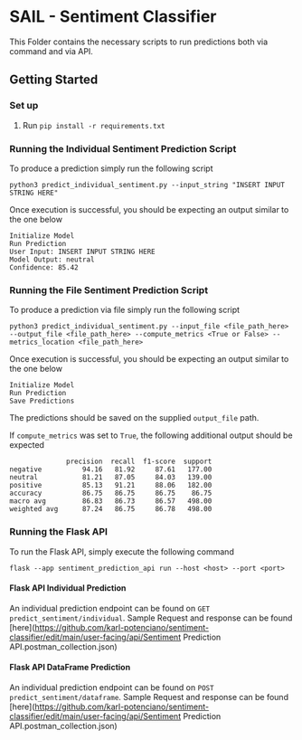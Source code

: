 
# SAIL - Sentiment Classifier

This Folder contains the necessary scripts to run predictions both via command and via API.

## Getting Started
### Set up 
1. Run `pip install -r requirements.txt`

### Running the Individual Sentiment Prediction Script
To produce a prediction simply run the following script 
```
python3 predict_individual_sentiment.py --input_string "INSERT INPUT STRING HERE"
```
Once execution is successful, you should be expecting an output similar to the one below
```
Initialize Model
Run Prediction
User Input: INSERT INPUT STRING HERE
Model Output: neutral
Confidence: 85.42
```


### Running the File Sentiment Prediction Script
To produce a prediction via file simply run the following script 
```
python3 predict_individual_sentiment.py --input_file <file_path_here> --output_file <file_path_here> --compute_metrics <True or False> --metrics_location <file_path_here>
```
Once execution is successful, you should be expecting an output similar to the one below
```
Initialize Model
Run Prediction
Save Predictions
```
The predictions should be saved on the supplied `output_file` path.

If `compute_metrics` was set to `True`, the following additional output should be expected
```
              precision  recall  f1-score  support
negative          94.16   81.92     87.61   177.00
neutral           81.21   87.05     84.03   139.00
positive          85.13   91.21     88.06   182.00
accuracy          86.75   86.75     86.75    86.75
macro avg         86.83   86.73     86.57   498.00
weighted avg      87.24   86.75     86.78   498.00
```

### Running the Flask API

To run the Flask API, simply execute the following command
```
flask --app sentiment_prediction_api run --host <host> --port <port>
```

#### Flask API Individual Prediction
An individual prediction endpoint can be found on `GET predict_sentiment/individual`. Sample Request and response can be found [here](https://github.com/karl-potenciano/sentiment-classifier/edit/main/user-facing/api/Sentiment Prediction API.postman_collection.json)

#### Flask API DataFrame Prediction
An individual prediction endpoint can be found on `POST predict_sentiment/dataframe`. Sample Request and response can be found [here](https://github.com/karl-potenciano/sentiment-classifier/edit/main/user-facing/api/Sentiment Prediction API.postman_collection.json)
